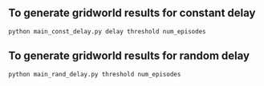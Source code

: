 ## To generate gridworld results for constant delay
```
python main_const_delay.py delay threshold num_episodes
```
## To generate gridworld results for random delay
```
python main_rand_delay.py threshold num_episodes
```
